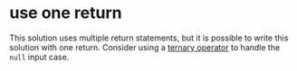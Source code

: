 # use one return

This solution uses multiple return statements, but it is possible to write this solution with one return.
Consider using a [ternary operator](https://docs.oracle.com/javase/tutorial/java/nutsandbolts/op2.html) to handle the `null` input case.
